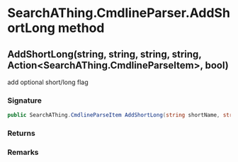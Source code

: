 # SearchAThing.CmdlineParser.AddShortLong method
## AddShortLong(string, string, string, string, Action<SearchAThing.CmdlineParseItem>, bool)
add optional short/long flag

### Signature
```csharp
public SearchAThing.CmdlineParseItem AddShortLong(string shortName, string longName, string description, string valueName = null, Action<SearchAThing.CmdlineParseItem> globalFlagAction = null, bool globalFlagActionNested = True)
```
### Returns

### Remarks


